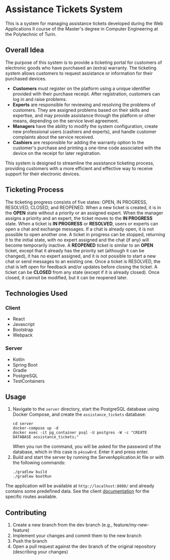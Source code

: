 # Assistance Tickets System

This is a system for managing assistance tickets developed during the Web Applications II course of the Master's degree
in Computer Engineering at the Polytechnic of Turin.

## Overall Idea

The purpose of this system is to provide a ticketing portal for customers of electronic goods who have purchased an
(extra) warranty. The ticketing system allows customers to request assistance or information for their purchased
devices.

- **Customers** must register on the platform using a unique identifier provided with their purchase receipt.
  After registration, customers can log in and raise problems.
- **Experts** are responsible for reviewing and resolving the problems of customers. They are assigned problems based on their skills and expertise, and may provide assistance
  through the platform or other means, depending on the service level agreement.
- **Managers** have the ability to modify the system configuration, create new professional users (cashiers and experts), and handle customer complaints
  about the service received.
- **Cashiers** are responsible for adding the warranty option to the customer's purchase and printing a one-time code associated with the device on the receipt for later registration.

This system is designed to streamline the assistance ticketing process, providing customers with a more efficient and
effective way to receive support for their electronic devices.

## Ticketing Process

The ticketing progress consists of five states: OPEN, IN PROGRESS, RESOLVED, CLOSED, and REOPENED. 
When a new ticket is created, it is in the **OPEN** state without a priority or an assigned expert. When the manager assigns a priority and an expert, the ticket moves to the **IN PROGRESS** state. 
When a ticket is **IN PROGRESS** or **RESOLVED**, users or experts can open a chat and exchange messages. If a chat is already open, it is not possible to open another one. A ticket in progress can be stopped, returning it to the initial state, with no expert assigned and the chat (if any) will become temporarily inactive. 
A **REOPENED** ticket is similar to an **OPEN** ticket, except that it already has the priority set (although it can be changed), it has no expert assigned, and it is not possible to start a new chat or send messages to an existing one. Once a ticket is RESOLVED, the chat is left open for feedback and/or updates before closing the ticket. 
A ticket can be **CLOSED** from any state (except if it is already closed). Once closed, it cannot be modified, but it can be reopened later.

## Technologies Used

### Client

- React
- Javascript
- Bootstrap
- Webpack

### Server

- Kotlin
- Spring Boot
- Gradle
- PostgreSQL
- TestContainers

## Usage

1. Navigate to the `server` directory, start the PostgreSQL database using Docker Compose, and create the
   `assistance_tickets` database:
   ```
   cd server
   docker-compose up -d
   docker exec -it pg_container psql -U postgres -W -c "CREATE DATABASE assistance_tickets;"
   ```
   When you run the command, you will be asked for the password of the database, which in this
   case is `p4ssw0rd`. Enter it and press enter.
2. Build and start the server by running the ServerApplication.kt file or with the following commands:
   ```
   ./gradlew build
   ./gradlew bootRun
   ```

The application will be available at `http://localhost:8080/` and already contains some predefined data. See the
client [documentation](client/README.md) for the specific routes available.

## Contributing

1. Create a new branch from the dev branch (e.g., feature/my-new-feature)
2. Implement your changes and commit them to the new branch
3. Push the branch
4. Open a pull request against the dev branch of the original repository (describing your changes)
